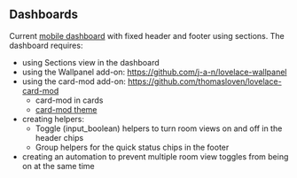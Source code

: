## Dashboards

Current [mobile dashboard](https://github.com/iamjoshk/home-assistant-collection/blob/main/lovelace%20UI/mobile_dashboard.yaml) with fixed header and footer using sections.
The dashboard requires:
+ using Sections view in the dashboard
+ using the Wallpanel add-on: https://github.com/j-a-n/lovelace-wallpanel
+ using the card-mod add-on: https://github.com/thomasloven/lovelace-card-mod
  - card-mod in cards
  - [card-mod theme](https://github.com/iamjoshk/home-assistant-collection/blob/main/lovelace%20UI/card_mod_theme.yaml)
+ creating helpers:
  - Toggle (input_boolean) helpers to turn room views on and off in the header chips
  - Group helpers for the quick status chips in the footer
+ creating an automation to prevent multiple room view toggles from being on at the same time


